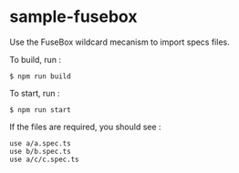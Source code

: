 # sample-fusebox

Use the FuseBox wildcard mecanism to import specs files.

To build, run :

```
$ npm run build
```

To start, run :

```
$ npm run start
```

If the files are required, you should see :
```
use a/a.spec.ts
use b/b.spec.ts
use a/c/c.spec.ts
```
